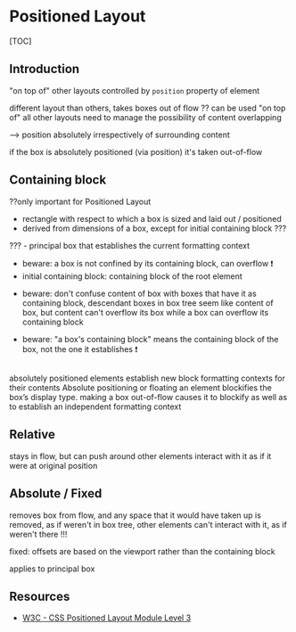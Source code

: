 # Positioned Layout

[TOC]


## Introduction

"on top of" other layouts
controlled by `position` property of element

different layout than others, takes boxes out of flow ??
can be used "on top of" all other layouts
need to manage the possibility of content overlapping


--> position absolutely irrespectively of surrounding content

if the box is absolutely positioned (via position) it's taken out-of-flow

## Containing block

??only important for Positioned Layout

- rectangle with respect to which a box is sized and laid out / positioned
- derived from dimensions of a box, except for initial containing block ???

??? - principal box that establishes the current formatting context

- beware: a box is not confined by its containing block, can overflow ❗️
- initial containing block: containing block of the root element

<!-- ToDo: move to layout
e.g. inline box’s containing block is the content box of its closest block container ancestor;

if that block container is an in-flow block, then its containing block is formed by its parent block container;

if that grandparent block container is absolutely positioned, then its containing block is the padding edges of its closest positioned ancestor (not necessarily its parent)

and so on up to the initial containing block.


e.g. inline box’s containing block is the content box of its closest block container ancestor
absolutely positioned boxes containing block is the padding edges of its closest positioned ancestor
 -->

- beware: don't confuse content of box with boxes that have it as containing block, descendant boxes in box tree seem like content of box, but content can't overflow its box while a box can overflow its containing block

- beware: "a box's containing block" means the containing block of the box, not the one it establishes ❗️




##

absolutely positioned elements establish new block formatting contexts for their contents
Absolute positioning or floating an element blockifies the box’s display type.
making a box out-of-flow causes it to blockify as well as to establish an independent formatting context

## Relative

stays in flow, but can push around
other elements interact with it as if it were at original position


## Absolute / Fixed

removes box from flow, and any space that it would have taken up is removed, as if weren't in box tree, other elements can't interact with it, as if weren't there !!!

fixed: offsets are based on the viewport rather than the containing block

applies to principal box

## Resources

- [W3C - CSS Positioned Layout Module Level 3](https://www.w3.org/TR/css-position-3/)